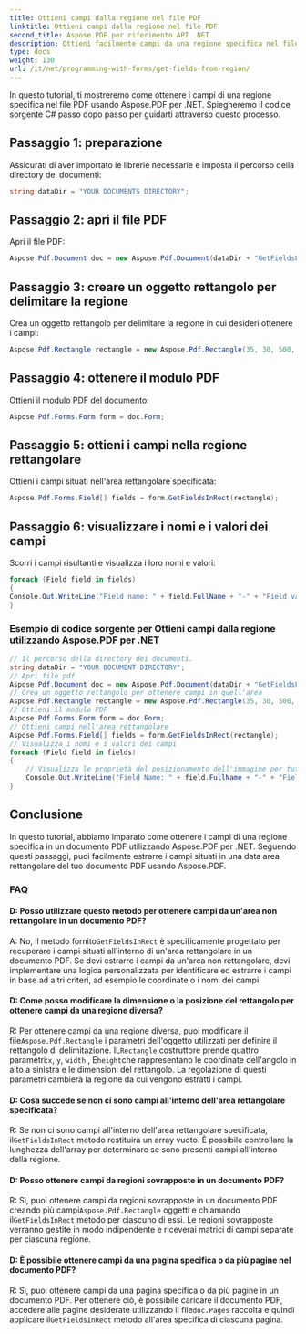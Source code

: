 ```yaml
---
title: Ottieni campi dalla regione nel file PDF
linktitle: Ottieni campi dalla regione nel file PDF
second_title: Aspose.PDF per riferimento API .NET
description: Ottieni facilmente campi da una regione specifica nel file PDF con Aspose.PDF per .NET.
type: docs
weight: 130
url: /it/net/programming-with-forms/get-fields-from-region/
---
```

In questo tutorial, ti mostreremo come ottenere i campi di una regione specifica nel file PDF usando Aspose.PDF per .NET. Spiegheremo il codice sorgente C# passo dopo passo per guidarti attraverso questo processo.

## Passaggio 1: preparazione

Assicurati di aver importato le librerie necessarie e imposta il percorso della directory dei documenti:

```csharp
string dataDir = "YOUR DOCUMENTS DIRECTORY";
```

## Passaggio 2: apri il file PDF

Apri il file PDF:

```csharp
Aspose.Pdf.Document doc = new Aspose.Pdf.Document(dataDir + "GetFieldsFromRegion.pdf");
```

## Passaggio 3: creare un oggetto rettangolo per delimitare la regione

Crea un oggetto rettangolo per delimitare la regione in cui desideri ottenere i campi:

```csharp
Aspose.Pdf.Rectangle rectangle = new Aspose.Pdf.Rectangle(35, 30, 500, 500);
```

## Passaggio 4: ottenere il modulo PDF

Ottieni il modulo PDF del documento:

```csharp
Aspose.Pdf.Forms.Form form = doc.Form;
```

## Passaggio 5: ottieni i campi nella regione rettangolare

Ottieni i campi situati nell'area rettangolare specificata:

```csharp
Aspose.Pdf.Forms.Field[] fields = form.GetFieldsInRect(rectangle);
```

## Passaggio 6: visualizzare i nomi e i valori dei campi

Scorri i campi risultanti e visualizza i loro nomi e valori:

```csharp
foreach (Field field in fields)
{
Console.Out.WriteLine("Field name: " + field.FullName + "-" + "Field value: " + field.Value);
}
```

### Esempio di codice sorgente per Ottieni campi dalla regione utilizzando Aspose.PDF per .NET 
```csharp
// Il percorso della directory dei documenti.
string dataDir = "YOUR DOCUMENT DIRECTORY";
// Apri file pdf
Aspose.Pdf.Document doc = new Aspose.Pdf.Document(dataDir + "GetFieldsFromRegion.pdf");
// Crea un oggetto rettangolo per ottenere campi in quell'area
Aspose.Pdf.Rectangle rectangle = new Aspose.Pdf.Rectangle(35, 30, 500, 500);
// Ottieni il modulo PDF
Aspose.Pdf.Forms.Form form = doc.Form;
// Ottieni campi nell'area rettangolare
Aspose.Pdf.Forms.Field[] fields = form.GetFieldsInRect(rectangle);
// Visualizza i nomi e i valori dei campi
foreach (Field field in fields)
{
	// Visualizza le proprietà del posizionamento dell'immagine per tutti i posizionamenti
	Console.Out.WriteLine("Field Name: " + field.FullName + "-" + "Field Value: " + field.Value);
}
```

## Conclusione

In questo tutorial, abbiamo imparato come ottenere i campi di una regione specifica in un documento PDF utilizzando Aspose.PDF per .NET. Seguendo questi passaggi, puoi facilmente estrarre i campi situati in una data area rettangolare del tuo documento PDF usando Aspose.PDF.

### FAQ

#### D: Posso utilizzare questo metodo per ottenere campi da un'area non rettangolare in un documento PDF?

 A: No, il metodo fornito`GetFieldsInRect` è specificamente progettato per recuperare i campi situati all'interno di un'area rettangolare in un documento PDF. Se devi estrarre i campi da un'area non rettangolare, devi implementare una logica personalizzata per identificare ed estrarre i campi in base ad altri criteri, ad esempio le coordinate o i nomi dei campi.

#### D: Come posso modificare la dimensione o la posizione del rettangolo per ottenere campi da una regione diversa?

 R: Per ottenere campi da una regione diversa, puoi modificare il file`Aspose.Pdf.Rectangle` i parametri dell'oggetto utilizzati per definire il rettangolo di delimitazione. IL`Rectangle` costruttore prende quattro parametri:`x`, `y`, `width` , E`height`che rappresentano le coordinate dell'angolo in alto a sinistra e le dimensioni del rettangolo. La regolazione di questi parametri cambierà la regione da cui vengono estratti i campi.

#### D: Cosa succede se non ci sono campi all'interno dell'area rettangolare specificata?

 R: Se non ci sono campi all'interno dell'area rettangolare specificata, il`GetFieldsInRect` metodo restituirà un array vuoto. È possibile controllare la lunghezza dell'array per determinare se sono presenti campi all'interno della regione.

#### D: Posso ottenere campi da regioni sovrapposte in un documento PDF?

 R: Sì, puoi ottenere campi da regioni sovrapposte in un documento PDF creando più campi`Aspose.Pdf.Rectangle` oggetti e chiamando il`GetFieldsInRect` metodo per ciascuno di essi. Le regioni sovrapposte verranno gestite in modo indipendente e riceverai matrici di campi separate per ciascuna regione.

#### D: È possibile ottenere campi da una pagina specifica o da più pagine nel documento PDF?

R: Sì, puoi ottenere campi da una pagina specifica o da più pagine in un documento PDF. Per ottenere ciò, è possibile caricare il documento PDF, accedere alle pagine desiderate utilizzando il file`doc.Pages` raccolta e quindi applicare il`GetFieldsInRect` metodo all'area specifica di ciascuna pagina.